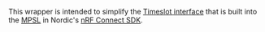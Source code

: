 This wrapper is intended to simplify the [Timeslot interface](https://developer.nordicsemi.com/nRF_Connect_SDK/doc/latest/nrfxlib/mpsl/doc/timeslot.html) that is built into the [MPSL](https://developer.nordicsemi.com/nRF_Connect_SDK/doc/latest/nrfxlib/mpsl/README.html) in Nordic's [nRF Connect SDK](https://github.com/nrfconnect/sdk-nrf).
